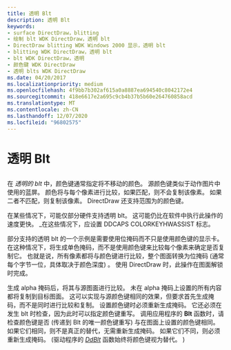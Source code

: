 ```yaml
---
title: 透明 Blt
description: 透明 Blt
keywords:
- surface DirectDraw，blitting
- 绘制 blt WDK DirectDraw，透明 blt
- DirectDraw blitting WDK Windows 2000 显示，透明 blt
- blitting WDK DirectDraw，透明 blt
- blt WDK DirectDraw，透明
- 颜色键 WDK DirectDraw
- 透明 blts WDK DirectDraw
ms.date: 04/20/2017
ms.localizationpriority: medium
ms.openlocfilehash: 4f9bb7b302af615a0a8887ea694540c8042172e4
ms.sourcegitcommit: 418e6617e2a695c9cb4b37b5b60e264760858acd
ms.translationtype: MT
ms.contentlocale: zh-CN
ms.lasthandoff: 12/07/2020
ms.locfileid: "96802575"
---
```

# <a name="transparent-blt"></a>透明 Blt


## <span id="ddk_transparent_blt_gg"></span><span id="DDK_TRANSPARENT_BLT_GG"></span>


在 *透明的 blt* 中，颜色键通常指定将不移动的颜色。 源颜色键类似于动作图片中使用的蓝屏。 颜色将与每个像素进行比较，如果匹配，则不会复制该像素。 如果二者不匹配，则复制该像素。 DirectDraw 还支持范围为的颜色键。

在某些情况下，可能仅部分硬件支持透明 blt。 这可能仍比在软件中执行此操作的速度更快。 \_在这些情况下，应设置 DDCAPS COLORKEYHWASSIST 标志。

部分支持的透明 blt 的一个示例是需要使用位掩码而不只是使用颜色键的显示卡。 在这种情况下，将生成单色掩码，而不是使用颜色键来比较每个像素来确定是否复制它。 也就是说，所有像素都将与颜色键进行比较，整个图面转换为位掩码 (通常每个字节一位，具体取决于颜色深度) 。 使用 DirectDraw 时，此操作在图面解锁时完成。

生成 alpha 掩码后，将其与源图面进行比较。 未在 alpha 掩码上设置的所有内容都将复制到目标图面。 这可以实现与源颜色键相同的效果，但要求首先生成掩码，而不是同时进行比较和复制。 设置颜色键时必须重新生成掩码。 它还必须在发生 blt 时检查，因为此时可以指定颜色键重写。 调用应用程序的 **Blt** 函数时，请检查颜色键是否 (传递到 Blt 的唯一颜色键重写) 与在图面上设置的颜色键相同。 如果它们相同，则不是真正的替代，无需重新生成掩码。 如果它们不同，则必须重新生成掩码。  (驱动程序的 [*DdBlt*](/windows/win32/api/ddrawint/nc-ddrawint-pdd_surfcb_blt) 函数始终将颜色键视为替代。 ) 

 

